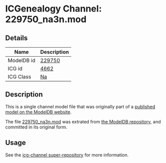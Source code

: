 # ICGenealogy Channel: 229750\_na3n.mod

## Details

Name | Description
---- | -----------
ModelDB id | [229750](http://senselab.med.yale.edu/ModelDB/ShowModel.cshtml?model=229750)
ICG id | [4662](http://icg.neurotheory.ox.ac.uk/channels/2/4662)
ICG Class | [Na](http://icg.neurotheory.ox.ac.uk/channels/2)

## Description

This is a single channel model file that was originally part of a [published model on the ModelDB website](http://senselab.med.yale.edu/mModelDB/ShowModel.cshtml?model=229750).

The file [229750\_na3n.mod](229750_na3n.mod) was extrated from [the ModelDB repository](http://senselab.med.yale.edu/ModelDB/ShowModel.cshtml?model=229750), and committed in its original form.

## Usage

See the [icg-channel super-repository](https://github.com/icgenealogy/icg-channels) for more information.